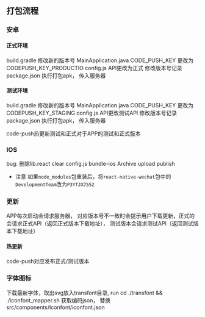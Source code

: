 ## 打包流程

### 安卓

#### 正式环境
build.gradle 修改新的版本号
MainApplication.java CODE_PUSH_KEY 更改为 CODEPUSH_KEY_PRODUCTIO
config.js API更改为正式
修改版本号记录 package.json
执行打包apk， 传入服务器

#### 测试环境
build.gradle 修改新的版本号
MainApplication.java CODE_PUSH_KEY 更改为 CODEPUSH_KEY_STAGING
config.js API更改测试API
修改版本号记录 package.json
执行打包apk， 传入服务器


code-push热更新测试和正式对于APP的测试和正式版本

### IOS
bug: 删除lib.react
clear
config.js
bundle-ios
Archive
upload
publish

- 注意
如果`node_modules`包重装后，将`react-native-wechat`包中的`DevelopmentTeam`改为`P3YTJX7552`

### 更新

APP每次启动会请求服务器， 对应版本号不一致时会提示用户下载更新，正式的会请求正式API（返回正式版本下载地址）， 测试版本会请求测试API（返回测试版本下载地址）

#### 热更新

code-push对应发布正式/测试版本

### 字体图标

下载最新字体，取出svg放入transfont目录, run cd ./transfont && ./iconfont_mapper.sh 获取编码json， 替换 src/components/Iconfont/iconfont.json